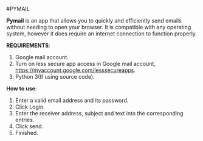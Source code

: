 #PYMAIL

**Pymail** is an app that allows you to quickly and efficiently send emails without needing to open your browser.
It is compatible with any operating system, however it does require an internet connection to function properly.

**REQUIREMENTS**:
1. Google mail account.
2. Turn on less secure app access in Google mail account,
  https://myaccount.google.com/lesssecureapps.
3. Python 3(If using source code).

**How to use**:
1. Enter a valid email address and its password.
2. Click Login.
3. Enter the receiver address, subject and text into the corresponding entries.
4. Click send.
5. Finished.
